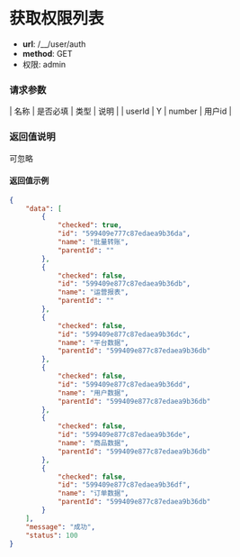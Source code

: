 获取权限列表
=======

- **url**: /__/user/auth
- **method**: GET
- 权限: admin

### 请求参数

| 名称    | 是否必填 | 类型   | 说明                     |
| userId  | Y        | number | 用户id                   |

### 返回值说明

可忽略

#### 返回值示例

```json
{
    "data": [
        {
            "checked": true,
            "id": "599409e777c87edaea9b36da",
            "name": "批量转账",
            "parentId": ""
        },
        {
            "checked": false,
            "id": "599409e877c87edaea9b36db",
            "name": "运营报表",
            "parentId": ""
        },
        {
            "checked": false,
            "id": "599409e877c87edaea9b36dc",
            "name": "平台数据",
            "parentId": "599409e877c87edaea9b36db"
        },
        {
            "checked": false,
            "id": "599409e877c87edaea9b36dd",
            "name": "用户数据",
            "parentId": "599409e877c87edaea9b36db"
        },
        {
            "checked": false,
            "id": "599409e877c87edaea9b36de",
            "name": "商品数据",
            "parentId": "599409e877c87edaea9b36db"
        },
        {
            "checked": false,
            "id": "599409e877c87edaea9b36df",
            "name": "订单数据",
            "parentId": "599409e877c87edaea9b36db"
        }
    ],
    "message": "成功",
    "status": 100
}

```
